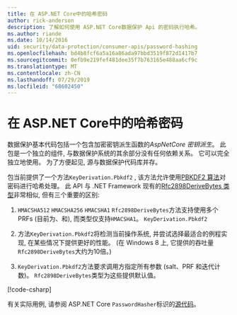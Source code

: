 ```yaml
---
title: 在 ASP.NET Core中的哈希密码
author: rick-anderson
description: 了解如何使用 ASP.NET Core数据保护 Api 的密码执行哈希。
ms.author: riande
ms.date: 10/14/2016
uid: security/data-protection/consumer-apis/password-hashing
ms.openlocfilehash: bd4b8fcf6a5a16a86ada97bbd3519f872d1417b7
ms.sourcegitcommit: 0efb9e219fef481dee35f7b763165e488aa6cf9c
ms.translationtype: MT
ms.contentlocale: zh-CN
ms.lasthandoff: 07/29/2019
ms.locfileid: "68602450"
---
```

# <a name="hash-passwords-in-aspnet-core"></a>在 ASP.NET Core中的哈希密码

数据保护基本代码包括一个包含加密密钥派生函数的*AspNetCore 密钥派生*。 此包是一个独立的组件, 与数据保护系统的其余部分没有任何依赖关系。 它可以完全独立地使用。 为了方便起见, 源与数据保护代码库并存。

包当前提供了一个方法`KeyDerivation.Pbkdf2` , 该方法允许使用[PBKDF2 算法](https://tools.ietf.org/html/rfc2898#section-5.2)对密码进行哈希处理。 此 API 与 .NET Framework 现有的[Rfc2898DeriveBytes 类型](/dotnet/api/system.security.cryptography.rfc2898derivebytes)非常相似, 但有三个重要的区别:

1. `HMACSHA512` `HMACSHA256` `HMACSHA1` `Rfc2898DeriveBytes`方法支持使用多个 PRFs (目前为、和), 而类型仅支持`HMACSHA1`。 `KeyDerivation.Pbkdf2`

2. 方法`KeyDerivation.Pbkdf2`将检测当前操作系统, 并尝试选择最适合的例程实现, 在某些情况下提供更好的性能。 (在 Windows 8 上, 它提供的吞吐量`Rfc2898DeriveBytes`大约为10倍。)

3. `KeyDerivation.Pbkdf2`方法要求调用方指定所有参数 (salt、PRF 和迭代计数)。 `Rfc2898DeriveBytes`类型为这些提供默认值。

[!code-csharp[](password-hashing/samples/passwordhasher.cs)]

有关实际用例, 请参阅 ASP.NET Core `PasswordHasher`标识的[源代码](https://github.com/aspnet/AspNetCore/blob/master/src/Identity/Extensions.Core/src/PasswordHasher.cs)。
